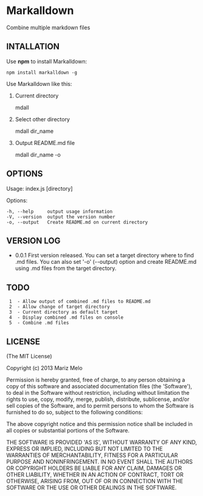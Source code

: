 Markalldown
============
Combine multiple markdown files

INTALLATION
-----------
Use **npm** to install Markalldown:

    npm install markalldown -g

    
Use Markalldown like this:

1) Current directory

    mdall

2) Select other directory

    mdall dir_name

3) Output README.md file

    mdall dir_name -o


OPTIONS
-------

  Usage: index.js [directory]

  Options:

    -h, --help     output usage information
    -V, --version  output the version number
    -o, --output   Create README.md on current directory


VERSION LOG
-----------

* 0.0.1
First version released. You can set a target directory where to find .md files.
You can also set '-o' (--output) option and create README.md using .md files from the target directory.


TODO
----

     1	- Allow output of combined .md files to README.md
     2	- Allow change of target directory
     3	- Current directory as default target
     4	- Display combined .md files on console
     5	- Combine .md files

LICENSE
-------
(The MIT License)

Copyright (c) 2013 Mariz Melo

Permission is hereby granted, free of charge, to any person obtaining a copy of this software and associated documentation files (the 'Software'), to deal in the Software without restriction, including without limitation the rights to use, copy, modify, merge, publish, distribute, sublicense, and/or sell copies of the Software, and to permit persons to whom the Software is furnished to do so, subject to the following conditions:

The above copyright notice and this permission notice shall be included in all copies or substantial portions of the Software.

THE SOFTWARE IS PROVIDED 'AS IS', WITHOUT WARRANTY OF ANY KIND, EXPRESS OR IMPLIED, INCLUDING BUT NOT LIMITED TO THE WARRANTIES OF MERCHANTABILITY, FITNESS FOR A PARTICULAR PURPOSE AND NONINFRINGEMENT. IN NO EVENT SHALL THE AUTHORS OR COPYRIGHT HOLDERS BE LIABLE FOR ANY CLAIM, DAMAGES OR OTHER LIABILITY, WHETHER IN AN ACTION OF CONTRACT, TORT OR OTHERWISE, ARISING FROM, OUT OF OR IN CONNECTION WITH THE SOFTWARE OR THE USE OR OTHER DEALINGS IN THE SOFTWARE.